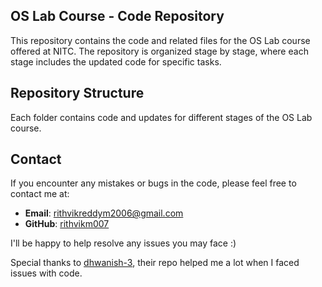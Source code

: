 ## OS Lab Course - Code Repository

This repository contains the code and related files for the OS Lab course offered at NITC. The repository is organized stage by stage, where each stage includes the updated code for specific tasks.

## Repository Structure

Each folder contains code and updates for different stages of the OS Lab course.

## Contact

If you encounter any mistakes or bugs in the code, please feel free to contact me at:

- **Email**: rithvikreddym2006@gmail.com
- **GitHub**: [rithvikm007](https://github.com/rithvikm007)

I'll be happy to help resolve any issues you may face :)

Special thanks to [dhwanish-3](https://github.com/dhwanish-3?tab=overview&from=2024-12-01&to=2024-12-31), their repo helped me a lot when I faced issues with code.
